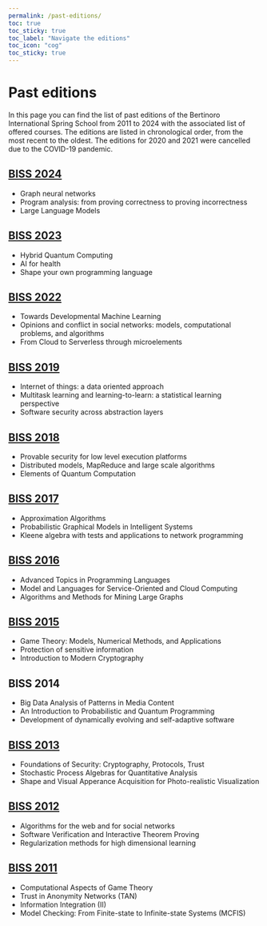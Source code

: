 ```yaml
---
permalink: /past-editions/
toc: true
toc_sticky: true
toc_label: "Navigate the editions"
toc_icon: "cog"
toc_sticky: true
---
```


# Past editions

In this page you can find the list of past editions of the Bertinoro International Spring School from 2011 to 2024 with the associated list of offered courses.
The editions are listed in chronological order, from the most recent to the oldest.
The editions for 2020 and 2021 were cancelled due to the COVID-19 pandemic.

## [BISS 2024](https://cs.unibo.it/projects/BISS/2024)

- Graph neural networks
- Program analysis: from proving correctness to proving incorrectness
- Large Language Models

## [BISS 2023](https://cs.unibo.it/projects/BISS/2023)
- Hybrid Quantum Computing
- AI for health
- Shape your own programming language

## [BISS 2022](https://cs.unibo.it/projects/BISS/2022)

- Towards Developmental Machine Learning
- Opinions and conflict in social networks: models, computational problems, and algorithms
- From Cloud to Serverless through microelements

## [BISS 2019](http://cs.unibo.it/projects/biss2019/)
  
- Internet of things: a data oriented approach
- Multitask learning and learning-to-learn: a statistical learning perspective
- Software security across abstraction layers

## [BISS 2018](http://cs.unibo.it/projects/biss2018/)
  
- Provable security for low level execution platforms
- Distributed models, MapReduce and large scale algorithms
- Elements of Quantum Computation

## [BISS 2017](http://cs.unibo.it/projects/biss2017/)
  
- Approximation Algorithms
- Probabilistic Graphical Models in Intelligent Systems
- Kleene algebra with tests and applications to network programming

## [BISS 2016](http://cs.unibo.it/projects/biss2016/)
  
- Advanced Topics in Programming Languages
- Model and Languages for Service-Oriented and Cloud Computing
- Algorithms and Methods for Mining Large Graphs

## [BISS 2015](http://cs.unibo.it/projects/biss2015/index.html)
  
- Game Theory: Models, Numerical Methods, and Applications
- Protection of sensitive information
- Introduction to Modern Cryptography

## BISS 2014
  
- Big Data Analysis of Patterns in Media Content
- An Introduction to Probabilistic and Quantum Programming
- Development of dynamically evolving and self-adaptive software

## [BISS 2013](http://cs.unibo.it/projects/biss2013/)
  
- Foundations of Security: Cryptography, Protocols, Trust
- Stochastic Process Algebras for Quantitative Analysis
- Shape and Visual Apperance Acquisition for Photo-realistic Visualization

## [BISS 2012](http://cs.unibo.it/projects/biss2012/)
  
- Algorithms for the web and for social networks
- Software Verification and Interactive Theorem Proving
- Regularization methods for high dimensional learning

## [BISS 2011](http://bici.eu/biss2011/)
  
- Computational Aspects of Game Theory
- Trust in Anonymity Networks (TAN)
- Information Integration (II)
- Model Checking: From Finite-state to Infinite-state Systems (MCFIS)
